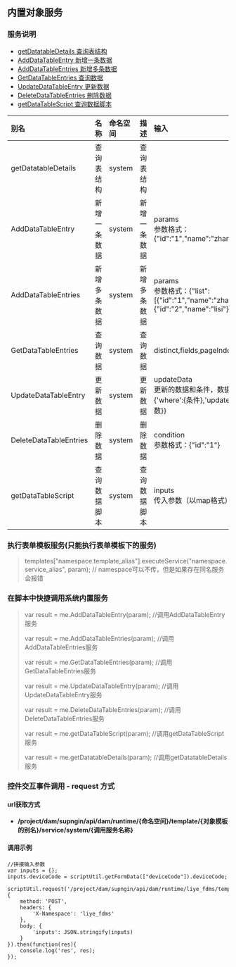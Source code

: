 ## **内置对象服务**

### **服务说明**

* [getDatatableDetails 查询表结构](/docs/ObjectService/Service/FormTemplate/getDatatableDetails)
* [AddDataTableEntry 新增一条数据](/docs/ObjectService/Service/FormTemplate/AddDataTableEntry)
* [AddDataTableEntries 新增多条数据](/docs/ObjectService/Service/FormTemplate/AddDataTableEntries)
* [GetDataTableEntries 查询数据](/docs/ObjectService/Service/FormTemplate/GetDataTableEntries)
* [UpdateDataTableEntry 更新数据](/docs/ObjectService/Service/FormTemplate/UpdateDataTableEntry)
* [DeleteDataTableEntries 删除数据](/docs/ObjectService/Service/FormTemplate/DeleteDataTableEntries)
* [getDataTableScript 查询数据脚本](/docs/ObjectService/Service/FormTemplate/getDataTableScript)

|别名|名称|命名空间|描述|输入|输出|
|:---|:---|:------|:---|:---|:---|
|getDatatableDetails|查询表结构|system|查询表结构|||
|AddDataTableEntry|新增一条数据|system|新增一条数据|params</br>参数格式：{"id":"1","name":"zhangsan"}||
|AddDataTableEntries|新增多条数据|system|新增多条数据|params</br>参数格式：{"list":[{"id":"1","name":"zhangsan"},{"id":"2","name":"lisi"}]}||
|GetDataTableEntries|查询数据|system|查询数据|distinct,fields,pageIndex,pageSize||
|UpdateDataTableEntry|更新数据|system|更新数据|updateData</br>更新的数据和条件，数据的格式：{'where':{条件},'update':{更新的参数}}||
|DeleteDataTableEntries|删除数据|system|删除数据|condition</br>参数格式：{"id":"1"}||
|getDataTableScript|查询数据脚本|system|查询数据脚本|inputs</br>传入参数（以map格式）||

### **执行表单模板服务(只能执行表单模板下的服务)**

> templates["namespace.template_alias"].executeService("namespace.service_alias", param); // namespace可以不传，但是如果存在同名服务会报错

### **在脚本中快捷调用系统内置服务**

> var result = me.AddDataTableEntry(param);         //调用AddDataTableEntry服务
>
> var result = me.AddDataTableEntries(param);       //调用AddDataTableEntries服务
>
> var result = me.GetDataTableEntries(param);       //调用GetDataTableEntries服务
>
> var result = me.UpdateDataTableEntry(param);      //调用UpdateDataTableEntry服务
>
> var result = me.DeleteDataTableEntries(param);    //调用DeleteDataTableEntries服务
>
> var result = me.getDataTableScript(param);        //调用getDataTableScript服务
>
> var result = me.getDatatableDetails(param);       //调用getDatatableDetails服务

### **控件交互事件调用 - request 方式**

#### **url获取方式**

- **/project/dam/supngin/api/dam/runtime/{命名空间}/template/{对象模板的别名}/service/system/{调用服务名称}**

#### **调用示例**

```JS
//拼接输入参数
var inputs = {};
inputs.deviceCode = scriptUtil.getFormData(["deviceCode"]).deviceCode;

scriptUtil.request('/project/dam/supngin/api/dam/runtime/liye_fdms/template/DeviceAssets/service/system/getDataTableScript',{
    method: 'POST',
    headers: {
        'X-Namespace': 'liye_fdms'
    },
    body: {
        'inputs': JSON.stringify(inputs)
    }
}).then(function(res){
    console.log('res', res);
});
```